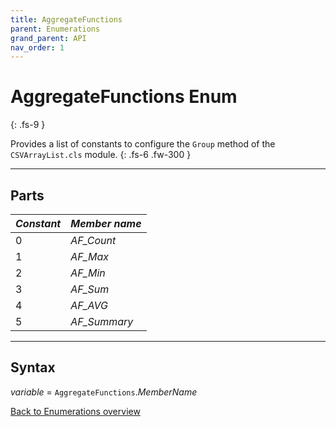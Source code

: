 ```yaml
---
title: AggregateFunctions
parent: Enumerations
grand_parent: API
nav_order: 1
---
```


# AggregateFunctions Enum
{: .fs-9 }

Provides a list of constants to configure the `Group` method of the `CSVArrayList.cls` module.
{: .fs-6 .fw-300 }

---

## Parts

|**_Constant_**|**_Member name_**|
|:----------|:----------|
|0|*AF_Count*|
|1|*AF_Max*|
|2|*AF_Min*|
|3|*AF_Sum*|
|4|*AF_AVG*|
|5|*AF_Summary*|

---

## Syntax

*variable* = `AggregateFunctions`.*MemberName*

[Back to Enumerations overview](https://ws-garcia.github.io/VBA-CSV-interface/api/enumerations/)